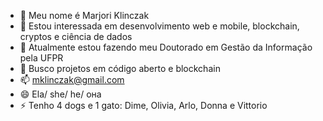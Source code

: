 - 👋 Meu nome é Marjori Klinczak
- 👀 Estou interessada em desenvolvimento web e mobile, blockchain, cryptos e ciência de dados
- 🌱 Atualmente estou fazendo meu Doutorado em Gestão da Informação pela UFPR
- 💞️ Busco projetos em código aberto e blockchain
- 📫 mklinczak@gmail.com
- 😄 Ela/ she/ he/ она
- ⚡ Tenho 4 dogs e 1 gato: Dime, Olivia, Arlo, Donna e Vittorio

<!---
mklinczak/mklinczak is a ✨ special ✨ repository because its `README.md` (this file) appears on your GitHub profile.
You can click the Preview link to take a look at your changes.
--->
